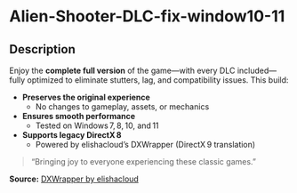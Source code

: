 # Alien-Shooter-DLC-fix-window10-11
## Description

Enjoy the **complete full version** of the game—with every DLC included—fully optimized to eliminate stutters, lag, and compatibility issues. This build:

- **Preserves the original experience**  
  - No changes to gameplay, assets, or mechanics  
- **Ensures smooth performance**  
  - Tested on Windows 7, 8, 10, and 11  
- **Supports legacy DirectX 8**  
  - Powered by elishacloud’s DXWrapper (DirectX 9 translation)

> “Bringing joy to everyone experiencing these classic games.”

**Source:** [DXWrapper by elishacloud](https://github.com/elishacloud/dxwrapper)  
